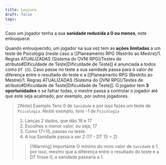```yaml
---
title: Loucura
draft: false
tags:
---
```

Caso um jogador tenha a sua **sanidade reduzida a 0 ou menos**, este enlouquece.

Quando enlouquecido, um jogador na sua vez tem as **ações limitadas** a um teste de Psicologia (neste caso a [[Planeamento RPG (Restrito ao Mestre)/1. Regras ATUALIZADAS (Sistema do OVNI RPG)/Testes de atributo#Dificuldade de Teste|Dificuldade de Teste]] é anunciada a todos como `DT 15`). Caso passe no teste a sua sanidade passa para o valor de diferença entre o resultado do teste e a [[Planeamento RPG (Restrito ao Mestre)/1. Regras ATUALIZADAS (Sistema do OVNI RPG)/Testes de atributo#Dificuldade de Teste|Dificuldade de Teste]].
O jogador tem **3 oportunidades** e se falhar todas, o mestre passa a controlar o jogador até que este seja acalmado, por exemplo, por outros jogadores.

>[!Note] Exemplo
>Tens 0 de `Sanidade` e por isso fazes um teste de `Psicologia`.
>*Neste exemplo, tens -1 de `Psicologia`*
>1. Lanças 2 dados, que dão 18 e 17
>2. Escolhes o menor valor, ou seja, 17
>3. Como 17>15, passas no teste.
>4. A tua Sanidade passa a ser 2 (17 - DT 15 = 2)
>
>>[!Warning] Importante
>>O mínimo do novo valor de `Sanidade` é 1, por isso, mesmo que a diferença entre o resultado do teste e a DT fosse 0, a sanidade passaria a 1.


